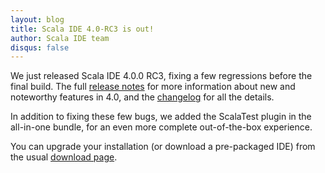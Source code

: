 ```yaml
---
layout: blog
title: Scala IDE 4.0-RC3 is out!
author: Scala IDE team
disqus: false
---
```


We just released Scala IDE 4.0.0 RC3, fixing a few regressions before the final build. The full [release notes](/blog/release-notes-4.0.0-RC1.html) for more information about new and noteworthy features in 4.0, and the [changelog](/docs/changelog.html) for all the details.

In addition to fixing these few bugs, we added the ScalaTest plugin in the all-in-one bundle, for an even more complete out-of-the-box experience.

You can upgrade your installation (or download a pre-packaged IDE) from the usual [download page](/download/milestone.html).
